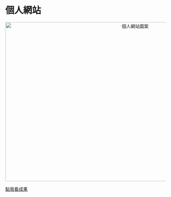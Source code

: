# 個人網站

 <div align="center">
   <img src="https://github.com/luckyuho/personal-website/blob/main/public/images/projectSmallPic/profile.png" width=800 height=500 title="個人網站圖案" />
 </div>


[點我看成果](https://luckyuho.github.io/)